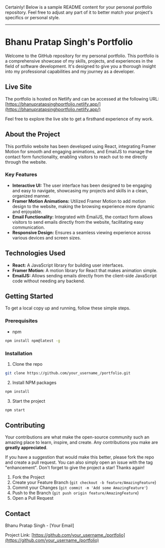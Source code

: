 Certainly! Below is a sample README content for your personal portfolio repository. Feel free to adjust any part of it to better match your project's specifics or personal style.

---

# Bhanu Pratap Singh's Portfolio

Welcome to the GitHub repository for my personal portfolio. This portfolio is a comprehensive showcase of my skills, projects, and experiences in the field of software development. It's designed to give you a thorough insight into my professional capabilities and my journey as a developer.

## Live Site

The portfolio is hosted on Netlify and can be accessed at the following URL: [https://bhanupratapsinghportfolio.netlify.app/](https://bhanupratapsinghportfolio.netlify.app/)

Feel free to explore the live site to get a firsthand experience of my work.

## About the Project

This portfolio website has been developed using React, integrating Framer Motion for smooth and engaging animations, and EmailJS to manage the contact form functionality, enabling visitors to reach out to me directly through the website.

### Key Features

- **Interactive UI:** The user interface has been designed to be engaging and easy to navigate, showcasing my projects and skills in a clean, organized manner.
- **Framer Motion Animations:** Utilized Framer Motion to add motion design to the website, making the browsing experience more dynamic and enjoyable.
- **Email Functionality:** Integrated with EmailJS, the contact form allows visitors to send emails directly from the website, facilitating easy communication.
- **Responsive Design:** Ensures a seamless viewing experience across various devices and screen sizes.

## Technologies Used

- **React:** A JavaScript library for building user interfaces.
- **Framer Motion:** A motion library for React that makes animation simple.
- **EmailJS:** Allows sending emails directly from the client-side JavaScript code without needing any backend.

## Getting Started

To get a local copy up and running, follow these simple steps.

### Prerequisites

- npm
```sh
npm install npm@latest -g
```

### Installation

1. Clone the repo
```sh
git clone https://github.com/your_username_/portfolio.git
```
2. Install NPM packages
```sh
npm install
```
3. Start the project
```sh
npm start
```

## Contributing

Your contributions are what make the open-source community such an amazing place to learn, inspire, and create. Any contributions you make are **greatly appreciated**.

If you have a suggestion that would make this better, please fork the repo and create a pull request. You can also simply open an issue with the tag "enhancement". Don't forget to give the project a star! Thanks again!

1. Fork the Project
2. Create your Feature Branch (`git checkout -b feature/AmazingFeature`)
3. Commit your Changes (`git commit -m 'Add some AmazingFeature'`)
4. Push to the Branch (`git push origin feature/AmazingFeature`)
5. Open a Pull Request


## Contact

Bhanu Pratap Singh - [Your Email]

Project Link: [https://github.com/your_username_/portfolio](https://github.com/your_username_/portfolio)
